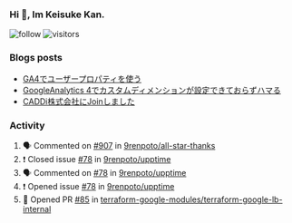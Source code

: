 ### Hi 👋, Im Keisuke Kan.

<!--
**9renpoto/9renpoto** is a ✨ _special_ ✨ repository because its `README.md` (this file) appears on your GitHub profile.

Here are some ideas to get you started:

- 🔭 I’m currently working on ...
- 🌱 I’m currently learning ...
- 👯 I’m looking to collaborate on ...
- 🤔 I’m looking for help with ...
- 💬 Ask me about ...
- 📫 How to reach me: ...
- 😄 Pronouns: ...
- ⚡ Fun fact: ...
-->

![follow](https://img.shields.io/github/followers/9renpoto?label=Follow&style=social)
![visitors](https://komarev.com/ghpvc/?username=9renpoto&label=Profile%20views&color=0e75b6&style=flat)

### Blogs posts

<!-- BLOG-POST-LIST:START -->
- [GA4でユーザープロパティを使う](https://9renpoto.dev/2021/02/21/google-analytics-4-user-properties/)
- [GoogleAnalytics 4でカスタムディメンションが設定できておらずハマる](https://9renpoto.dev/2021/02/13/google-analytics-4/)
- [CADDi株式会社にJoinしました](https://9renpoto.dev/2020/12/05/join/)
<!-- BLOG-POST-LIST:END -->

### Activity

<!--START_SECTION:activity-->
1. 🗣 Commented on [#907](https://github.com/9renpoto/all-star-thanks/issues/907) in [9renpoto/all-star-thanks](https://github.com/9renpoto/all-star-thanks)
2. ❗️ Closed issue [#78](https://github.com/9renpoto/upptime/issues/78) in [9renpoto/upptime](https://github.com/9renpoto/upptime)
3. 🗣 Commented on [#78](https://github.com/9renpoto/upptime/issues/78) in [9renpoto/upptime](https://github.com/9renpoto/upptime)
4. ❗️ Opened issue [#78](https://github.com/9renpoto/upptime/issues/78) in [9renpoto/upptime](https://github.com/9renpoto/upptime)
5. 💪 Opened PR [#85](https://github.com/terraform-google-modules/terraform-google-lb-internal/pull/85) in [terraform-google-modules/terraform-google-lb-internal](https://github.com/terraform-google-modules/terraform-google-lb-internal)
<!--END_SECTION:activity-->

<!--START_SECTION:waka-->
<!--END_SECTION:waka-->